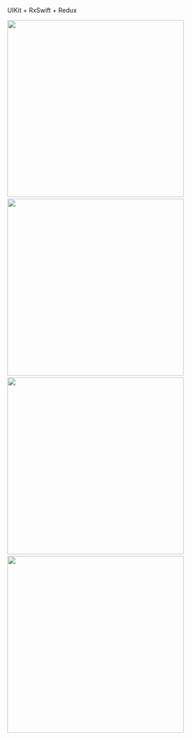 UIKit + RxSwift + Redux

<img src="https://user-images.githubusercontent.com/90758719/193872567-3478b657-1060-47f3-950e-e48efee2ed27.PNG" height="400">　<img src="https://user-images.githubusercontent.com/90758719/193872581-1ecb7c5a-72ac-46d2-bac4-8ad2c329d795.PNG" height="400">　<img src="https://user-images.githubusercontent.com/90758719/193872588-87cec004-8d57-48e2-a1c7-99b90834d474.PNG" height="400">　<img src="https://user-images.githubusercontent.com/90758719/193872600-e8baeda1-16e8-43f3-9867-7dfc82a683a8.PNG" height="400">
